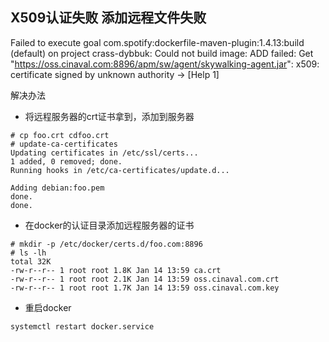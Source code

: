 ## X509认证失败 添加远程文件失败



Failed to execute goal com.spotify:dockerfile-maven-plugin:1.4.13:build (default) on project crass-dybbuk: Could not build image: ADD failed: Get "https://oss.cinaval.com:8896/apm/sw/agent/skywalking-agent.jar": x509: certificate signed by unknown authority -> [Help 1]



解决办法

-   将远程服务器的crt证书拿到，添加到服务器

```shell
# cp foo.crt cdfoo.crt
# update-ca-certificates                                                               Updating certificates in /etc/ssl/certs...
1 added, 0 removed; done.
Running hooks in /etc/ca-certificates/update.d...

Adding debian:foo.pem
done.
done.

```



-   在docker的认证目录添加远程服务器的证书

```shell
# mkdir -p /etc/docker/certs.d/foo.com:8896
# ls -lh
total 32K
-rw-r--r-- 1 root root 1.8K Jan 14 13:59 ca.crt
-rw-r--r-- 1 root root 2.1K Jan 14 13:59 oss.cinaval.com.crt
-rw-r--r-- 1 root root 1.7K Jan 14 13:59 oss.cinaval.com.key
```



-   重启docker

```shell
systemctl restart docker.service
```

